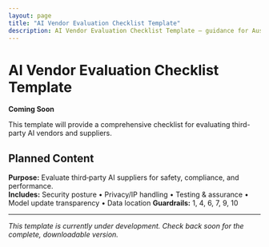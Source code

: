```yaml
---
layout: page
title: "AI Vendor Evaluation Checklist Template"
description: AI Vendor Evaluation Checklist Template — guidance for Australian businesses.
---
```


# AI Vendor Evaluation Checklist Template

**Coming Soon**

This template will provide a comprehensive checklist for evaluating third-party AI vendors and suppliers.

## Planned Content

**Purpose:** Evaluate third‑party AI suppliers for safety, compliance, and performance.  
**Includes:** Security posture • Privacy/IP handling • Testing & assurance • Model update transparency • Data location
**Guardrails:** 1, 4, 6, 7, 9, 10

---

*This template is currently under development. Check back soon for the complete, downloadable version.*